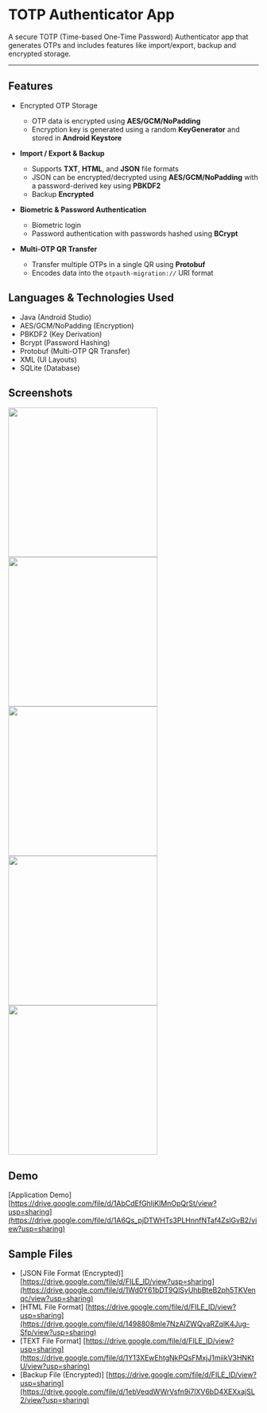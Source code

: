 # **TOTP Authenticator App**

A secure TOTP (Time-based One-Time Password) Authenticator app that generates OTPs and includes features like import/export, backup and encrypted storage.


---

## **Features**

- Encrypted OTP Storage  
  - OTP data is encrypted using **AES/GCM/NoPadding**
  - Encryption key is generated using a random **KeyGenerator** and stored in **Android Keystore**

- **Import / Export & Backup**  
  - Supports **TXT**, **HTML**, and **JSON** file formats  
  - JSON can be encrypted/decrypted using **AES/GCM/NoPadding** with a password-derived key using **PBKDF2**
  - Backup **Encrypted**

- **Biometric & Password Authentication**  
  - Biometric login
  - Password authentication with passwords hashed using **BCrypt**

- **Multi-OTP QR Transfer**  
  - Transfer multiple OTPs in a single QR using **Protobuf**  
  - Encodes data into the `otpauth-migration://` URI format
 

## Languages & Technologies Used

- Java (Android Studio)
- AES/GCM/NoPadding (Encryption)
- PBKDF2 (Key Derivation)
- Bcrypt (Password Hashing)
- Protobuf (Multi-OTP QR Transfer)
- XML (UI Layouts)
- SQLite (Database)

## Screenshots
<p float="left">
<img src="screenshots/Screenshot_1.png" width="300"/>
<img src="screenshots/Screenshot_2.png" width="300"/>
<img src="screenshots/Screenshot_0.png" width="300"/>
<img src="screenshots/Screenshot_3.png" width="300"/>
<img src="screenshots/Screenshot_4.png" width="300"/>
</p>

## Demo

[Application Demo] [https://drive.google.com/file/d/1AbCdEfGhIjKlMnOpQrSt/view?usp=sharing](https://drive.google.com/file/d/1A6Qs_pjDTWHTs3PLHnnfNTaf4ZslGvB2/view?usp=sharing)


## Sample Files

- [JSON File Format (Encrypted)] [https://drive.google.com/file/d/FILE_ID/view?usp=sharing](https://drive.google.com/file/d/1Wd0Y61bDT9QlSyUhbBteB2ph5TKVenqc/view?usp=sharing)
- [HTML File Format] [https://drive.google.com/file/d/FILE_ID/view?usp=sharing](https://drive.google.com/file/d/1498808mle7NzAIZWQvaRZqlK4Jug-Sfp/view?usp=sharing)
- [TEXT File Format] [https://drive.google.com/file/d/FILE_ID/view?usp=sharing](https://drive.google.com/file/d/1Y13XEwEhtgNkPQsFMxjJ1miikV3HNKtU/view?usp=sharing)
- [Backup File (Encrypted)] [https://drive.google.com/file/d/FILE_ID/view?usp=sharing](https://drive.google.com/file/d/1ebVeqdWWrVsfn9i7lXV6bD4XEXxajSL2/view?usp=sharing)

